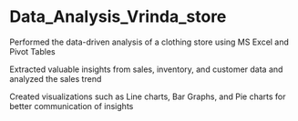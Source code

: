 # Data_Analysis_Vrinda_store
 Performed the data-driven analysis of a clothing store using MS Excel and Pivot Tables
 
 Extracted valuable insights from sales, inventory, and customer data and analyzed the sales trend
 
 Created visualizations such as Line charts, Bar Graphs, and Pie charts for better communication of insights 
